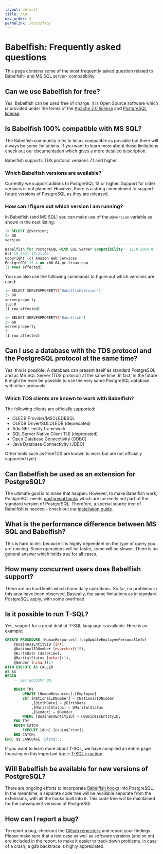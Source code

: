 ```yaml
---
layout: default
title: FAQ
nav_order: 2
permalink: /docs/faq/
---
```


# Babelfish: Frequently asked questions

This page contains some of the most frequently asked question related to
Babelfish- and MS SQL server- compatibility.

## Can we use Babelfish for free?

Yes, Babelfish can be used free of charge. It is Open Source software which is
provided under the terms of the [Apache 2.0 license](https://www.apache.org/licenses/LICENSE-2.0) and [PostgreSQL license](https://www.postgresql.org/about/licence/).

## Is Babelfish 100% compatible with MS SQL?

The Babelfish community tries to be as compatible as possible but there will
always be some limitations. If you want to learn more about these limitations
check out our [documentation](/docs/usage/limitations-of-babelfish)  which gives a more detailed description.

Babelfish supports TDS protocol versions 7.1 and higher.

### Which Babelfish versions are available?

Currently we support addons to PostgreSQL 13 or higher. Support for older 
versions is not planned. However, there is a string commitment to support
future versions of PostgreSQL as they are released.

### How can I figure out which version I am running?

In Babelfish (and MS SQL) you can make use of the <code>@@version</code>
variable as shown in the next listing:

```sql
1> SELECT @@version;
2> GO
version                                                                                                                                                                                                                                                         
---------------------------------------------------------------------
Babelfish for PostgreSQL with SQL Server Compatibility - 12.0.2000.8
Oct 19 2021 13:21:04
Copyright (c) Amazon Web Services
PostgreSQL 13.4 on x86_64-pc-linux-gnu                                                                                              
(1 rows affected)
```

You can also use the following commands to figure out which versions are used:

```sh
1> SELECT SERVERPROPERTY('BabelfishVersion')
2> GO
serverproperty
1.0.0
(1 row affected)

1> SELECT SERVERPROPERTY('Babelfish')
2> GO
serverproperty
1
(1 row affected)
```

## Can I use a database with the TDS protocol and the PostgreSQL protocol at the same time?

Yes, this is possible. A database can present itself as standard PostgreSQL and as MS SQL Server (TDS protocol) at the same time. In fact, in the future it
might be even be possible to use the very same PostgreSQL database with other protocols.

### Which TDS clients are known to work with Babelfish?

The following clients are officially supported:

- OLEDB Provider/MSOLEDBSQL
- OLEDB Driver/SQLOLEDB (deprecated)
- Ado.NET entity framework
- SQL Server Native Client 11.0 (deprecated)
- Open Database Connectivity (ODBC)
- Java Database Connectivity (JDBC)

Other tools such as FreeTDS are known to work but are not officially supported
(yet).

## Can Babelfish be used as an extension for PostgreSQL?

The ultimate goal is to make that happen. However, to make Babelfish work,
PostgreSQL needs [postgresql hooks](/docs/internals/postgresql-hooks) which are
currently not part of the standard version of PostgreSQL. Therefore, a special
source tree of Babelfish is needed - 
check out our [installation guide](/docs/installation/compiling-babelfish-from-source). 

## What is the performance difference between MS SQL and Babelfish?

This is hard to tell, because it is highly dependent on the type of query
you are running. Some operations will be faster, some will be slower. There is no
general answer which holds true for all cases.


## How many concurrent users does Babelfish support?

There are no hard limits which harm daily operations. So far, no
problems in this area have been observed. Basically, the same limitations as in
standard PostgreSQL apply, with some overhead.

## Is it possible to run T-SQL?

Yes, support for a great deal of T-SQL language is available. Here is an example:

```sql
CREATE PROCEDURE [HumanResources].[uspUpdateEmployeePersonalInfo]
    @BusinessEntityID [int], 
    @NationalIDNumber [nvarchar](15), 
    @BirthDate [datetime], 
    @MaritalStatus [nchar](1), 
    @Gender [nchar](1)
WITH EXECUTE AS CALLER
AS $$
BEGIN
    -- SET NOCOUNT ON;

    BEGIN TRY
        UPDATE [HumanResources].[Employee] 
        SET [NationalIDNumber] = @NationalIDNumber 
            ,[BirthDate] = @BirthDate 
            ,[MaritalStatus] = @MaritalStatus 
            ,[Gender] = @Gender 
        WHERE [BusinessEntityID] = @BusinessEntityID;
    END TRY
    BEGIN CATCH
        EXECUTE [dbo].[uspLogError];
    END CATCH;
END; $$ LANGUAGE 'pltsql';
```
If you want to learn more about T-SQL, we have compiled an entire page focusing
on this important topic: [T-SQL in action](/docs/usage/handling-tsql).


## Will Babelfish be available for new versions of PostgreSQL?

There are ongoing efforts to incorporate [Babelfish hooks](/docs/internals/postgresql-hooks) into PostgreSQL. In the meantime, a separate code tree will be available separate from the extensions, with all the hooks built into it. This code tree will be maintained for the subsequent versions of PostgreSQL


## How can I report a bug?

To report a bug, checkout the [Github repository](https://github.com/babelfish-for-postgresql/postgresql_modified_for_babelfish/issues) and report your findings.
Please make sure that a test case as well as software versions (and so on) are
included in the report, to make it easier to track down problems. In case of a
crash, a gdb backtrace is highly appreciated.